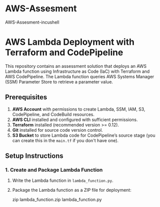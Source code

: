# AWS-Assesment
AWS-Assesment-incushell
# AWS Lambda Deployment with Terraform and CodePipeline

This repository contains an assessment solution that deploys an AWS Lambda function using Infrastructure as Code (IaC) with Terraform and AWS CodePipeline. The Lambda function queries AWS Systems Manager (SSM) Parameter Store to retrieve a parameter value.

## Prerequisites

1. **AWS Account** with permissions to create Lambda, SSM, IAM, S3, CodePipeline, and CodeBuild resources.
2. **AWS CLI** installed and configured with sufficient permissions.
3. **Terraform** installed (recommended version >= 0.12).
4. **Git** installed for source code version control.
5. **S3 Bucket** to store Lambda code for CodePipeline’s source stage (you can create this in the `main.tf` if you don't have one).

## Setup Instructions

### 1. Create and Package Lambda Function

1. Write the Lambda function in `lambda_function.py`.
2. Package the Lambda function as a ZIP file for deployment:

   zip lambda_function.zip lambda_function.py
